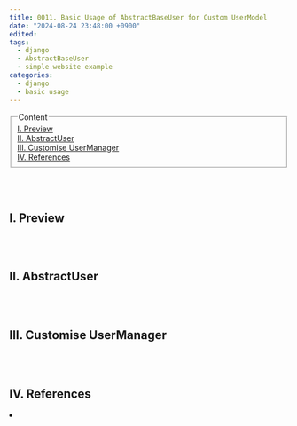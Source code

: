 ```yaml
---
title: 0011. Basic Usage of AbstractBaseUser for Custom UserModel
date: "2024-08-24 23:48:00 +0900"
edited: 
tags:
  - django 
  - AbstractBaseUser
  - simple website example
categories:
  - django
  - basic usage
---
```


<fieldset>
<legend>Content</legend>
<a href="#ctn1">I. Preview</a><br>
<a href="#ctn2">II. AbstractUser</a><br>
<a href="#ctn3">III. Customise UserManager</a><br>
<a href="#ctn4">IV. References</a><br>
</fieldset>


<br><br>
## <span id="ctn1">I. Preview</span>
<p>

</p>


<br><br>
## <span id="ctn2">II. AbstractUser</span>
<p>

</p>


<br><br>
## <span id="ctn3">III. Customise UserManager</span>
<p>

</p>


<br><br>
## <span id="ctn4">IV. References</span>
<p>
  <li>
    <ul><a></a></ul>
    <ul><a></a></ul>
  </li>
</p>